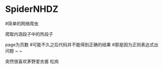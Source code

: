 # SpiderNHDZ

#简单的网络爬虫 

爬取内涵段子中的热段子

page为页数
#可能不久之后代码并不能得到正确的结果
#那是因为正则表达式出问题 ~ ~


突然很喜欢茅野爱衣酱 松岗 
